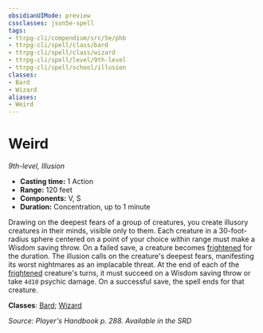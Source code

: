 ```yaml
---
obsidianUIMode: preview
cssclasses: json5e-spell
tags:
- ttrpg-cli/compendium/src/5e/phb
- ttrpg-cli/spell/class/bard
- ttrpg-cli/spell/class/wizard
- ttrpg-cli/spell/level/9th-level
- ttrpg-cli/spell/school/illusion
classes:
- Bard
- Wizard
aliases:
- Weird
---
```

# Weird
*9th-level, Illusion*  


- **Casting time:** 1 Action
- **Range:** 120 feet
- **Components:** V, S
- **Duration:** Concentration, up to 1 minute

Drawing on the deepest fears of a group of creatures, you create illusory creatures in their minds, visible only to them. Each creature in a 30-foot-radius sphere centered on a point of your choice within range must make a Wisdom saving throw. On a failed save, a creature becomes [frightened](/CLI/conditions.md#Frightened) for the duration. The illusion calls on the creature's deepest fears, manifesting its worst nightmares as an implacable threat. At the end of each of the [frightened](/CLI/conditions.md#Frightened) creature's turns, it must succeed on a Wisdom saving throw or take `4d10` psychic damage. On a successful save, the spell ends for that creature.

**Classes**: [Bard](/CLI/lists/list-spells-classes-bard.md); [Wizard](/CLI/lists/list-spells-classes-wizard.md)

*Source: Player's Handbook p. 288. Available in the <span title='Systems Reference Document (5.1)'>SRD</span>*